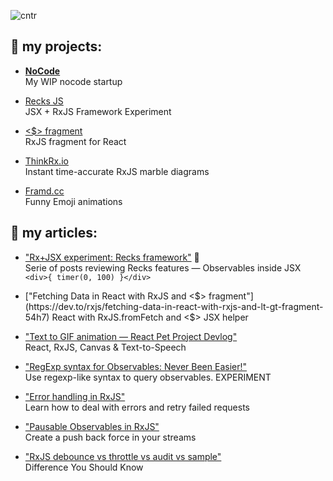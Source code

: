 <!-- This is useless: theres all info needed on the left -->
<!-- 
<div align="center">
  <br/>
  <h1>
    Kos Palchyk 🙂
    <br/>
    <sub><a href="https://twitter.com/kddsky">twitter.com/kddsky</a></sub>
    <br/>
    <br/>
  </h1>
</div>
-->

![cntr](https://komarev.com/ghpvc/?username=kosich)

## 🔭 my projects:

- [**NoCode**](https://twitter.com/kddsky/status/1268186859936657410)    
My WIP nocode startup

- [Recks JS](https://github.com/recksjs/recks)    
JSX + RxJS Framework Experiment

- [<$> fragment](https://github.com/kosich/react-rxjs-elements)    
RxJS fragment for React

- [ThinkRx.io](https://thinkrx.io)    
Instant time-accurate RxJS marble diagrams

- [Framd.cc](https://framd.cc)    
Funny Emoji animations

## 📖 my articles:

- ["Rx+JSX experiment: Recks framework"](https://dev.to/kosich/recks-rxjs-based-framework-23h5) 🐶    
Serie of posts reviewing Recks features — Observables inside JSX    
`<div>{ timer(0, 100) }</div>`

- ["Fetching Data in React with RxJS and <$> fragment"](https://dev.to/rxjs/fetching-data-in-react-with-rxjs-and-lt-gt-fragment-54h7)    
React with RxJS.fromFetch and <$> JSX helper    

- ["Text to GIF animation — React Pet Project Devlog"](https://dev.to/kosich/text-to-gif-animation-react-pet-project-devlog-5eel)    
React, RxJS, Canvas & Text-to-Speech

- ["RegExp syntax for Observables: Never Been Easier!"](https://dev.to/kosich/regexp-for-reactive-streams-143g)    
Use regexp-like syntax to query observables. EXPERIMENT

- ["Error handling in RxJS"](https://medium.com/@kddsky/error-handling-in-rxjs-bac0f96a7def)    
Learn how to deal with errors and retry failed requests

- ["Pausable Observables in RxJS"](https://medium.com/@kddsky/pauseable-observables-in-rxjs-58ce2b8c7dfd)    
Create a push back force in your streams

- ["RxJS debounce vs throttle vs audit vs sample"](https://dev.to/rxjs/debounce-vs-throttle-vs-audit-vs-sample-difference-you-should-know-1f21)    
Difference You Should Know
